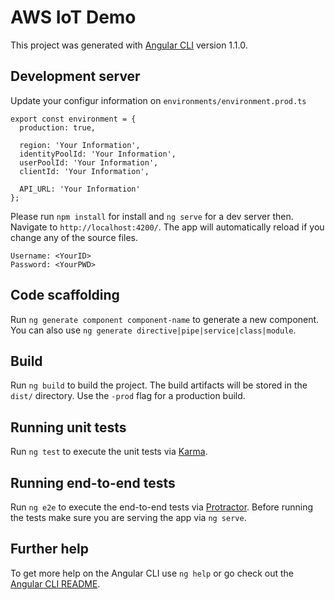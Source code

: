 # AWS IoT Demo

This project was generated with [Angular CLI](https://github.com/angular/angular-cli) version 1.1.0.

## Development server

Update your configur information on `environments/environment.prod.ts`

```
export const environment = {
  production: true,

  region: 'Your Information',
  identityPoolId: 'Your Information',
  userPoolId: 'Your Information',
  clientId: 'Your Information',

  API_URL: 'Your Information'
};
```

Please run `npm install` for install and `ng serve` for a dev server then. Navigate to `http://localhost:4200/`. The app will automatically reload if you change any of the source files.

```
Username: <YourID>
Password: <YourPWD>
```

## Code scaffolding

Run `ng generate component component-name` to generate a new component. You can also use `ng generate directive|pipe|service|class|module`.

## Build

Run `ng build` to build the project. The build artifacts will be stored in the `dist/` directory. Use the `-prod` flag for a production build.

## Running unit tests

Run `ng test` to execute the unit tests via [Karma](https://karma-runner.github.io).

## Running end-to-end tests

Run `ng e2e` to execute the end-to-end tests via [Protractor](http://www.protractortest.org/).
Before running the tests make sure you are serving the app via `ng serve`.

## Further help

To get more help on the Angular CLI use `ng help` or go check out the [Angular CLI README](https://github.com/angular/angular-cli/blob/master/README.md).
